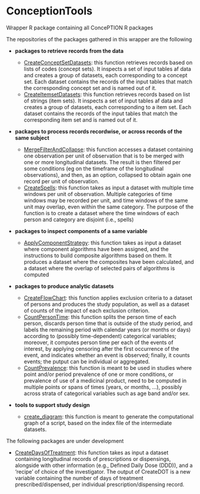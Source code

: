 # ConceptionTools
Wrapper R package containing all ConcePTION R packages

The repositories of the packages gathered in this wrapper are the following


- **packages to retrieve records from the data**

   - [CreateConceptSetDatasets](https://github.com/ARS-toscana/CreateConceptSetDatasets): this function retrieves records based on lists of codes (concept sets). It inspects a set of input tables af data and creates a group of datasets, each corresponding to a concept set. Each dataset contains the records of the input tables that match the corresponding concept set and is named out of it.
   - [CreateItemsetDatasets](https://github.com/ARS-toscana/CreateItemsetDatasets): this function retrieves records based on list of strings (item sets). It inspects a set of input tables af data and creates a group of datasets, each corresponding to a item set. Each dataset contains the records of the input tables that match the corresponding item set and is named out of it.

- **packages to process records recordwise, or across records of the same subject** 

   - [MergeFilterAndCollapse](https://github.com/ARS-toscana/MergeFilterAndCollapse): this function accesses a dataset containing one observation per unit of observation that is to be merged with one or more longitudinal datasets. The result is then filtered per some conditions (eg on the timeframe of the longitudinal observations), and then, as an option, collapsed to obtain again one record per unit of observation.
   - [CreateSpells](https://github.com/ARS-toscana/CreateSpells): this function takes as input a dataset with multiple time windows per unit of observation. Multiple categories of time windows may be recorded per unit, and time windows of the same unit may overlap, even within the same category. The purpose of the function is to create a dataset where the time windows of each person and category are disjoint (i.e., spells)

- **packages to inspect components of a same variable** 

   - [ApplyComponentStrategy](https://github.com/ARS-toscana/ApplyComponentStrategy): this function takes as input a dataset where component algorithms have been assigned, and the instructions to build composite algorithms based on them. It produces a dataset where the composites have been calculated, and a dataset where the overlap of selected pairs of algorithms is computed

- **packages to produce analytic datasets** 

   - [CreateFlowChart](https://github.com/IMI-ConcePTION/CreateFlowChart): this function applies exclusion criteria to a dataset of persons and produces the study population, as well as a dataset of counts of the impact of each exclusion criterion.
   - [CountPersonTime](https://github.com/IMI-ConcePTION/CountPersonTime): this function splits the person time of each person, discards person time that is outside of the study period, and labels the remaining period with calendar years (or months or days) according to (possibly time-dependent) categorical variables; moreover, it computes person time per each of the events of interest, by applying censoring after the first occurrence of the event, and indicates whether an event is observed; finally, it counts events; the putput can be individual or aggregated.
   - [CountPrevalence](https://github.com/IMI-ConcePTION/CountPrevalence): this function is meant to be used in studies where point and/or period prevalence of one or more conditions, or prevalence of use of a medicinal product, need to be computed in multiple points or spans of times (years, or months, ...), possibly across strata of categorical variables such as age band and/or sex.

   
- **tools to support study design** 
   - [create_diagram](https://github.com/ARS-toscana/draw.ioR): this function is meant to generate the computational graph of a script, based on the index file of the intermediate datasets.
   
The following packages are under development

   - [CreateDaysOfTreatment](https://github.com/IMI-ConcePTION/CreateDaysOfTreatment): this function takes as input a dataset containing longitudinal records of prescriptions or dispensings, alongside with other information (e.g., Defined Daily Dose (DDD)), and a ‘recipe’ of choice of the investigator. The output of CreateDOT is a new variable containing the number of days of treatment prescribed/dispensed, per individual prescription/dispensing record. 
  

